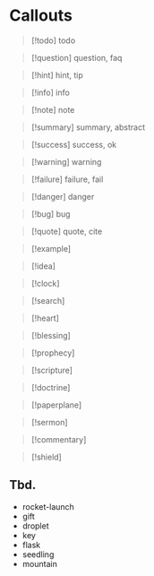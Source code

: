 # Callouts

> [!todo] todo

> [!question] question, faq

> [!hint] hint, tip

> [!info] info

> [!note] note

> [!summary] summary, abstract

> [!success] success, ok

> [!warning] warning

> [!failure] failure, fail

> [!danger] danger

> [!bug] bug

> [!quote] quote, cite

> [!example] 

> [!idea] 

> [!clock] 

> [!search] 

> [!heart] 

> [!blessing] 

> [!prophecy] 

> [!scripture] 

> [!doctrine] 

> [!paperplane] 

> [!sermon] 

> [!commentary] 

> [!shield] 

## Tbd.

- rocket-launch
- gift
- droplet
- key
- flask
- seedling
- mountain